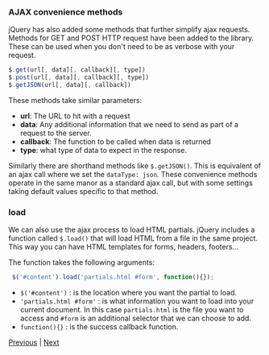 ### AJAX convenience methods
jQuery has also added some methods that further simplify ajax requests. Methods for GET and POST HTTP request have been added to the library. These can be used when you don't need to be as verbose with your request.

```javascript
$.get(url[, data][, callback][, type])
$.post(url[, data][, callback][, type])
$.getJSON(url[, data][, callback])
```

These methods take similar parameters:
* **url**: The URL to hit with a request
* **data**: Any additional information that we need to send as part of a request to the server.
* **callback**: The function to be called when data is returned
* **type**: what type of data to expect in the response.

Similarly there are shorthand methods like `$.getJSON()`. This is equivalent of an ajax call where we set the `dataType: json`. These convenience methods operate in the same manor as a standard ajax call, but with some settings taking default values specific to that method.

### load
We can also use the ajax process to load HTML partials. jQuery includes a function called `$.load()` that will load HTML from a file in the same project. This way you can have HTML templates for forms, headers, footers...

The function takes the following arguments:
```js
 $('#content').load('partials.html #form', function(){});
```
* `$('#content')` : is the location where you want the partial to load.
*  `'partials.html #form'` : is what information you want to load into your current document. In this case `partials.html` is the file you want to access and `#form` is an additional selector that we can choose to add.
* `function(){}` : is the success callback function.

[Previous](example_requests.md) | [Next](../ch4/README.md)
